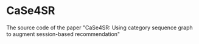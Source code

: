 # CaSe4SR
The source code of the paper "CaSe4SR: Using category sequence graph to augment session-based recommendation"
